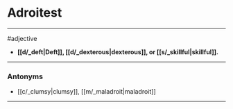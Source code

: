 # Adroitest
---
#adjective
- **[[d/_deft|Deft]], [[d/_dexterous|dexterous]], or [[s/_skillful|skillful]].**
---
### Antonyms
- [[c/_clumsy|clumsy]], [[m/_maladroit|maladroit]]
---
